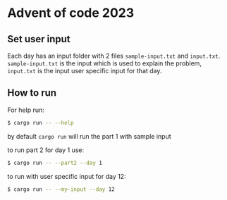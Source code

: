 # Advent of code 2023

## Set user input
Each day has an input folder with 2 files `sample-input.txt` and `input.txt`. `sample-input.txt` is the input which is used to explain the problem, `input.txt` is the input user specific input for that day.

## How to run
For help run:
```bash
$ cargo run -- --help
```
by default `cargo run` will run the part 1 with sample input

to run part 2 for day 1 use:
```bash
$ cargo run -- --part2 --day 1
```

to run with user specific input for day 12:
```bash
$ cargo run -- --my-input --day 12
```

